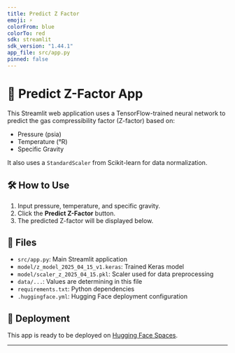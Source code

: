 ```yaml
---
title: Predict Z Factor
emoji: ⚡
colorFrom: blue
colorTo: red
sdk: streamlit
sdk_version: "1.44.1"
app_file: src/app.py
pinned: false
---
```


# 🧠 Predict Z-Factor App

This Streamlit web application uses a TensorFlow-trained neural network to predict the gas compressibility factor (Z-factor) based on:

- Pressure (psia)
- Temperature (°R)
- Specific Gravity

It also uses a `StandardScaler` from Scikit-learn for data normalization.

## 🛠 How to Use

1. Input pressure, temperature, and specific gravity.
2. Click the **Predict Z-Factor** button.
3. The predicted Z-factor will be displayed below.

## 📁 Files

- `src/app.py`: Main Streamlit application
- `model/z_model_2025_04_15_v1.keras`: Trained Keras model
- `model/scaler_z_2025_04_15.pkl`: Scaler used for data preprocessing
- `data/...`: Values are determining in this file
- `requirements.txt`: Python dependencies
- `.huggingface.yml`: Hugging Face deployment configuration

## 🚀 Deployment

This app is ready to be deployed on [Hugging Face Spaces](https://huggingface.co/spaces).

---
